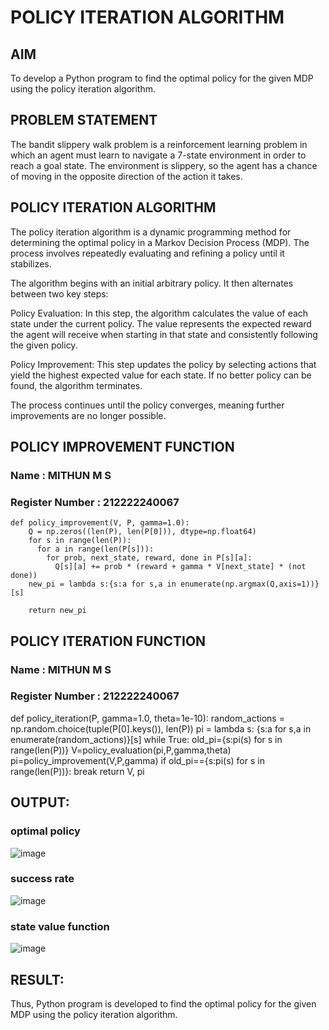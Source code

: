 # POLICY ITERATION ALGORITHM

## AIM
To develop a Python program to find the optimal policy for the given MDP using the policy iteration algorithm.
## PROBLEM STATEMENT
The bandit slippery walk problem is a reinforcement learning problem in which an agent must learn to navigate a 7-state environment in order to reach a goal state. The environment is slippery, so the agent has a chance of moving in the opposite direction of the action it takes.

## POLICY ITERATION ALGORITHM
The policy iteration algorithm is a dynamic programming method for determining the optimal policy in a Markov Decision Process (MDP). The process involves repeatedly evaluating and refining a policy until it stabilizes.

The algorithm begins with an initial arbitrary policy. It then alternates between two key steps:

Policy Evaluation: In this step, the algorithm calculates the value of each state under the current policy. The value represents the expected reward the agent will receive when starting in that state and consistently following the given policy.

Policy Improvement: This step updates the policy by selecting actions that yield the highest expected value for each state. If no better policy can be found, the algorithm terminates.

The process continues until the policy converges, meaning further improvements are no longer possible.

## POLICY IMPROVEMENT FUNCTION
### Name : MITHUN M S
### Register Number : 212222240067
```
def policy_improvement(V, P, gamma=1.0):
    Q = np.zeros((len(P), len(P[0])), dtype=np.float64)
    for s in range(len(P)):
      for a in range(len(P[s])):
        for prob, next_state, reward, done in P[s][a]:
          Q[s][a] += prob * (reward + gamma * V[next_state] * (not done))
    new_pi = lambda s:{s:a for s,a in enumerate(np.argmax(Q,axis=1))}[s]

    return new_pi
```

## POLICY ITERATION FUNCTION
### Name : MITHUN M S
### Register Number : 212222240067
def policy_iteration(P, gamma=1.0, theta=1e-10):
    random_actions = np.random.choice(tuple(P[0].keys()), len(P))
    pi = lambda s: {s:a for s,a in enumerate(random_actions)}[s]
    while True:
      old_pi={s:pi(s) for s in range(len(P))}
      V=policy_evaluation(pi,P,gamma,theta)
      pi=policy_improvement(V,P,gamma)
      if old_pi=={s:pi(s) for s in range(len(P))}:
        break
    return V, pi

## OUTPUT:
### optimal policy
![image](https://github.com/user-attachments/assets/2b4b6e65-cc19-4313-bf81-c553ddb9ecd7)

### success rate
![image](https://github.com/user-attachments/assets/984500db-a7a4-4b60-b4c3-9d5907051cd1)
### state value function
![image](https://github.com/user-attachments/assets/892c3ade-29d1-4792-a292-3f3354099302)


## RESULT:
Thus, Python program is developed to find the optimal policy for the given MDP using the policy iteration algorithm.


